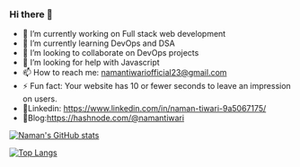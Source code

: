 ### Hi there 👋
- 🔭 I’m currently working on Full stack web development
- 🌱 I’m currently learning DevOps and DSA
- 👯 I’m looking to collaborate on DevOps projects
- 🤔 I’m looking for help with Javascript
- 📫 How to reach me: namantiwariofficial23@gmail.com
- ⚡ Fun fact: Your website has 10 or fewer seconds to leave an impression on users.
- 📲Linkedin: https://www.linkedin.com/in/naman-tiwari-9a5067175/
- 📖Blog:https://hashnode.com/@namantiwari

 [![Naman's GitHub stats](https://github-readme-stats.vercel.app/api?username=naman-tiwari&show_icons=true&theme=radical)](https://github.com/naman-tiwari/github-readme-stats)
 
[![Top Langs](https://github-readme-stats.vercel.app/api/top-langs/?username=naman-tiwari&layout=compact)](https://github.com/naman-tiwari/github-readme-stats)
